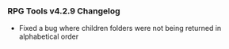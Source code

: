  ### RPG Tools v4.2.9 Changelog
 - Fixed a bug where children folders were not being returned in alphabetical order